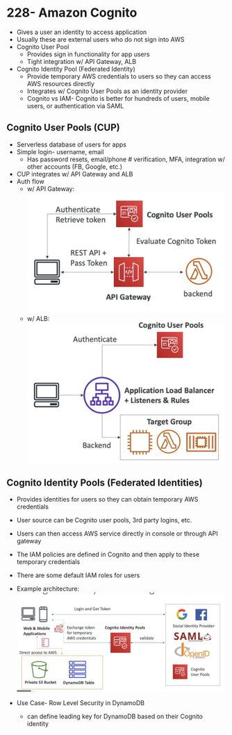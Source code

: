 # 228- Amazon Cognito
- Gives a user an identity to access application
- Usually these are external users who do not sign into AWS
- Cognito User Pool
	- Provides sign in functionality for app users
	- Tight integration w/ API Gateway, ALB
- Cognito Identity Pool (Federated Identity)
	-  Provide temporary AWS credentials to users so they can access AWS resources directly
	- Integrates w/ Cognito User Pools as an identity provider
	- Cognito vs IAM- Cognito is better for hundreds of users, mobile users, or authentication via SAML

## Cognito User Pools (CUP)
- Serverless database of users for apps
- Simple login- username, email
	- Has password resets, email/phone # verification, MFA, integration w/ other accounts (FB, Google, etc.)
- CUP integrates w/ API Gateway and ALB
- Auth flow
	- w/ API Gateway: ![400](attachments/Pasted%20image%2020241012163558.png)
	- w/ ALB: ![400](attachments/Pasted%20image%2020241012163701.png)

## Cognito Identity Pools (Federated Identities)
- Provides identities for users so they can obtain temporary AWS credentials
- User source can be Cognito user pools, 3rd party logins, etc.
- Users can then access AWS service directly in console or through API gateway
- The IAM policies are defined in Cognito and then apply to these temporary credentials
- There are some default IAM roles for users
- Example architecture: ![](attachments/Pasted%20image%2020241012164055.png)

- Use Case- Row Level Security in DynamoDB
	- can define leading key for DynamoDB based on their Cognito identity